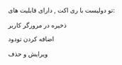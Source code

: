 تو دولیست با ری اکت , دارای قابلیت های: 
<br><br/>
ذخیره در مرورگر کاربر

اضافه کردن تودود
<br><br/>
ویرایش و حذف
<br><br/>

